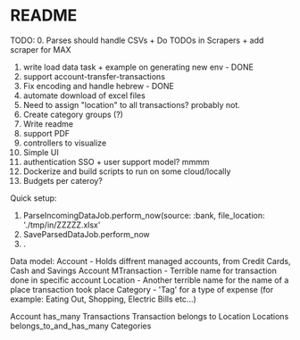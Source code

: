 # README

TODO:
0. Parses should handle CSVs + Do TODOs in Scrapers + add scraper for MAX
1. write load data task + example on generating new env - DONE
2. support account-transfer-transactions
3. Fix encoding and handle hebrew - DONE
4. automate download of excel files 
5. Need to assign "location" to all transactions? probably not.
8. Create category groups (?)
9. Write readme
10. support PDF
11. controllers to visualize
12. Simple UI
13. authentication SSO + user support model? mmmm
14. Dockerize and build scripts to run on some cloud/locally
15. Budgets per cateroy?


Quick setup:
1. ParseIncomingDataJob.perform_now(source: :bank, file_location: './tmp/in/ZZZZZ.xlsx'
2. SaveParsedDataJob.perform_now
3. . 

Data model:
Account - Holds diffrent managed accounts, from Credit Cards, Cash and Savings Account
MTransaction - Terrible name for transaction done in specific account
Location - Another terrible name for the name of a place transaction took place
Category - 'Tag' for a type of expense (for example: Eating Out, Shopping, Electric Bills etc...)

Account has_many Transactions 
Transaction belongs to Location
Locations belongs_to_and_has_many Categories
